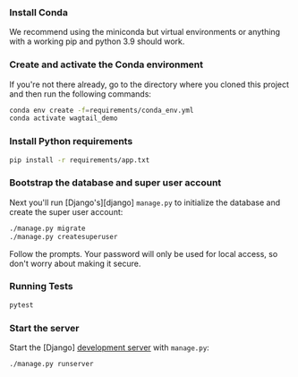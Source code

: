 ### Install Conda

We recommend using the miniconda but virtual environments or  anything with a working pip and python 3.9 should work.

### Create and activate the Conda environment

If you're not there already, go to the directory where you cloned this project and then run the following commands:

```sh
conda env create -f=requirements/conda_env.yml
conda activate wagtail_demo
```

### Install Python requirements

```sh
pip install -r requirements/app.txt
```

### Bootstrap the database and super user account

Next you'll run [Django's][django] `manage.py` to initialize the database and create the super user account:

```sh
./manage.py migrate
./manage.py createsuperuser
```

Follow the prompts. Your password will only be used for local access, so don't worry about making it secure.

### Running Tests

```sh
pytest
```
### Start the server

Start the [Django] [development server](https://docs.djangoproject.com/en/4.1/ref/django-admin/#runserver) with `manage.py`:

```sh
./manage.py runserver
```


